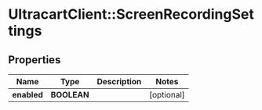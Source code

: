 # UltracartClient::ScreenRecordingSettings

## Properties
Name | Type | Description | Notes
------------ | ------------- | ------------- | -------------
**enabled** | **BOOLEAN** |  | [optional] 


